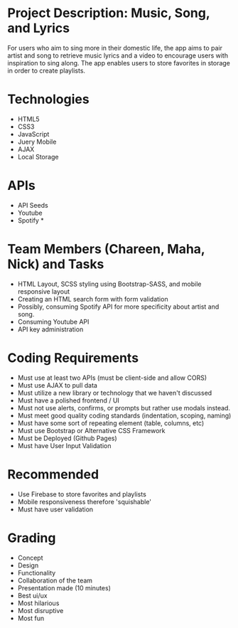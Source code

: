 # Project Description: Music, Song, and Lyrics
For users who aim to sing more in their domestic life, the app aims to pair artist and song to retrieve music lyrics and a video to encourage users with inspiration to sing along. The app enables users to store favorites in storage in order to create playlists.

# Technologies
- HTML5
- CSS3
- JavaScript
- Juery Mobile
- AJAX
- Local Storage

# APIs
- API Seeds
- Youtube
- Spotify *

# Team Members (Chareen, Maha, Nick) and Tasks
- HTML Layout, SCSS styling using Bootstrap-SASS, and mobile responsive layout
- Creating an HTML search form with form validation
- Possibly, consuming Spotify API for more specificity about artist and song.
- Consuming Youtube API
- API key administration

# Coding Requirements
- Must use at least two APIs (must be client-side and allow CORS)
- Must use AJAX to pull data
- Must utilize a new library or technology that we haven't discussed
- Must have a polished frontend / UI
- Must not use alerts, confirms, or prompts but rather use modals instead.
- Must meet good quality coding standards (indentation, scoping, naming)
- Must have some sort of repeating element (table, columns, etc)
- Must use Bootstrap or Alternative CSS Framework
- Must be Deployed (Github Pages)
- Must have User Input Validation

# Recommended
- Use Firebase to store favorites and playlists
- Mobile responsiveness therefore 'squishable'
- Must have user validation

# Grading
- Concept
- Design
- Functionality
- Collaboration of the team
- Presentation made (10 minutes)
- Best ui/ux
- Most hilarious
- Most disruptive
- Most fun


